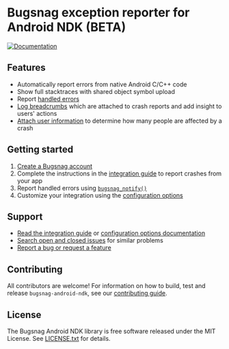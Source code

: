 # Bugsnag exception reporter for Android NDK (BETA)
[![Documentation](https://img.shields.io/badge/documentation-1.0.0-blue.svg)](http://docs.bugsnag.com/platforms/android/ndk/)

## Features

* Automatically report errors from native Android C/C++ code
* Show full stacktraces with shared object symbol upload
* Report [handled errors](http://docs.bugsnag.com/platforms/android/ndk/#reporting-handled-errors)
* [Log breadcrumbs](http://docs.bugsnag.com/platforms/android/ndk/#logging-breadcrumbs) which are attached to crash reports and add insight to users' actions
* [Attach user information](http://docs.bugsnag.com/platforms/android/ndk/#identifying-users) to determine how many people are affected by a crash


## Getting started

1. [Create a Bugsnag account](https://bugsnag.com)
1. Complete the instructions in the [integration guide](https://docs.bugsnag.com/platforms/android/ndk) to report crashes from your app
1. Report handled errors using [`bugsnag_notify()`](https://docs.bugsnag.com/android/ndk/#reporting-handled-errors)
1. Customize your integration using the [configuration options](http://docs.bugsnag.com/platforms/android/ndk/configuration-options/)


## Support

* [Read the integration guide](http://docs.bugsnag.com/platforms/android/ndk/) or [configuration options documentation](http://docs.bugsnag.com/android/ndk/configuration-options/)
* [Search open and closed issues](https://github.com/bugsnag/bugsnag-android-ndk/issues?utf8=✓&q=is%3Aissue) for similar problems
* [Report a bug or request a feature](https://github.com/bugsnag/bugsnag-android-ndk/issues/new)


## Contributing

All contributors are welcome! For information on how to build, test
and release `bugsnag-android-ndk`, see our
[contributing guide](https://github.com/bugsnag/bugsnag-android-ndk/blob/master/CONTRIBUTING.md).


## License

The Bugsnag Android NDK library is free software released under the MIT License.
See [LICENSE.txt](https://github.com/bugsnag/bugsnag-android-ndk/blob/master/LICENSE.txt)
for details.
